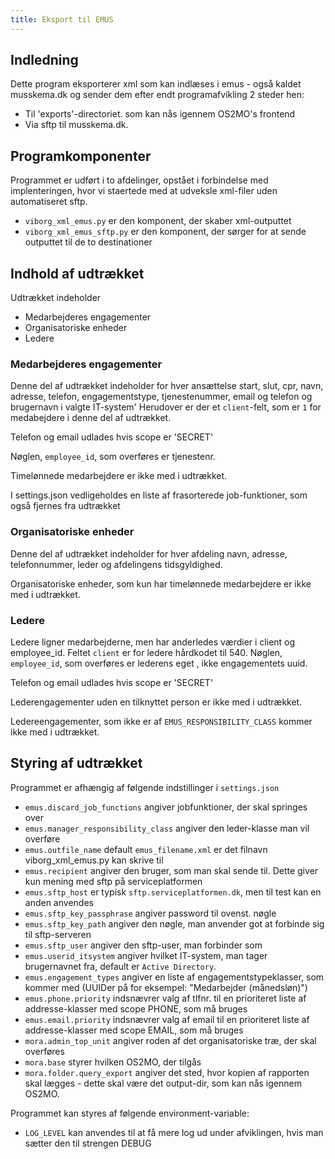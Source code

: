 ```yaml
---
title: Eksport til EMUS
---
```


## Indledning

Dette program eksporterer xml som kan indlæses i emus - også kaldet
musskema.dk og sender dem efter endt programafvikling 2 steder hen:

-   Til 'exports'-directoriet. som kan nås igennem OS2MO's frontend
-   Via sftp til musskema.dk.

## Programkomponenter

Programmet er udført i to afdelinger, opstået i forbindelse med
implenteringen, hvor vi staertede med at udveksle xml-filer uden
automatiseret sftp.

-   `viborg_xml_emus.py` er den komponent, der skaber xml-outputtet
-   `viborg_xml_emus_sftp.py` er den komponent, der sørger for at sende
outputtet til de to destinationer

## Indhold af udtrækket

Udtrækket indeholder

-   Medarbejderes engagementer
-   Organisatoriske enheder
-   Ledere

### Medarbejderes engagementer

Denne del af udtrækket indeholder for hver ansættelse start, slut, cpr,
navn, adresse, telefon, engagementstype, tjenestenummer, email og
telefon og brugernavn i valgte IT-system' Herudover er der et
`client`-felt, som er `1` for medabejdere i denne del af udtrækket.

Telefon og email udlades hvis scope er 'SECRET'

Nøglen, `employee_id`, som overføres er tjenestenr.

Timelønnede medarbejdere er ikke med i udtrækket.

I settings.json vedligeholdes en liste af frasorterede job-funktioner,
som også fjernes fra udtrækket

### Organisatoriske enheder

Denne del af udtrækket indeholder for hver afdeling navn, adresse,
telefonnummer, leder og afdelingens tidsgyldighed.

Organisatoriske enheder, som kun har timelønnede medarbejdere er ikke
med i udtrækket.

### Ledere

Ledere ligner medarbejderne, men har anderledes værdier i client og
employee_id. Feltet `client` er for ledere hårdkodet til 540. Nøglen,
`employee_id`, som overføres er lederens eget , ikke engagementets uuid.

Telefon og email udlades hvis scope er 'SECRET'

Lederengagementer uden en tilknyttet person er ikke med i udtrækket.

Ledereengagementer, som ikke er af `EMUS_RESPONSIBILITY_CLASS` kommer
ikke med i udtrækket.

## Styring af udtrækket

Programmet er afhængig af følgende indstillinger i `settings.json`

-   `emus.discard_job_functions` angiver jobfunktioner, der skal
    springes over
-   `emus.manager_responsibility_class` angiver den leder-klasse man
    vil overføre
-   `emus.outfile_name` default `emus_filename.xml` er det filnavn
    viborg_xml_emus.py kan skrive til
-   `emus.recipient` angiver den bruger, som man skal sende til. Dette
    giver kun mening med sftp på serviceplatformen
-   `emus.sftp_host` er typisk `sftp.serviceplatformen.dk`, men til
    test kan en anden anvendes
-   `emus.sftp_key_passphrase` angiver password til ovenst. nøgle
-   `emus.sftp_key_path` angiver den nøgle, man anvender got at
    forbinde sig til sftp-serveren
-   `emus.sftp_user` angiver den sftp-user, man forbinder som
-   `emus.userid_itsystem` angiver hvilket IT-system, man tager
    brugernavnet fra, default er `Active Directory`.
-   `emus.engagement_types` angiver en liste af
    engagementstypeklasser, som kommer med (UUIDer på for eksempel:
    "Medarbejder (månedsløn)")
-   `emus.phone.priority` indsnævrer valg af tlfnr. til en prioriteret
    liste af addresse-klasser med scope PHONE, som må bruges
-   `emus.email.priority` indsnævrer valg af email til en prioriteret
    liste af addresse-klasser med scope EMAIL, som må bruges
-   `mora.admin_top_unit` angiver roden af det organisatoriske træ,
    der skal overføres
-   `mora.base` styrer hvilken OS2MO, der tilgås
-   `mora.folder.query_export` angiver det sted, hvor kopien af
    rapporten skal lægges - dette skal være det output-dir, som kan
    nås igennem OS2MO.

Programmet kan styres af følgende environment-variable:

-   `LOG_LEVEL` kan anvendes til at få mere log ud under afviklingen,
    hvis man sætter den til strengen DEBUG
